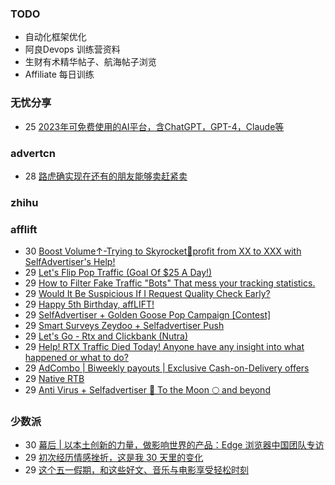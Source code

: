 ### TODO
-  自动化框架优化
-  阿良Devops 训练营资料
-  生财有术精华帖子、航海帖子浏览
-  Affiliate 每日训练

### 无忧分享
<!-- ruyo:START -->
-  25 [2023年可免费使用的AI平台，含ChatGPT，GPT-4，Claude等](https://51.ruyo.net/18350.html)<!-- ruyo:END -->

### advertcn
<!-- advertcn:START -->
-  28 [路虎确实现在还有的朋友能够卖赶紧卖](https://www.advertcn.com/forum.php?mod=viewthread&tid=110139)<!-- advertcn:END -->

### zhihu
<!-- zhihu:START -->
<!-- zhihu:END -->

### afflift
<!-- afflift:START -->
-  30 [Boost Volume↑-Trying to Skyrocket🚀profit from XX to XXX with SelfAdvertiser&#39;s Help!](https://afflift.com/f/threads/boost-volume%E2%86%91-trying-to-skyrocket%F0%9F%9A%80profit-from-xx-to-xxx-with-selfadvertisers-help.10652/)
-  29 [Let&#39;s Flip Pop Traffic &lpar;Goal Of $25 A Day!&rpar;](https://afflift.com/f/threads/lets-flip-pop-traffic-goal-of-25-a-day.10597/)
-  29 [How to Filter Fake Traffic &quot;Bots&quot; That mess your tracking statistics.](https://afflift.com/f/threads/how-to-filter-fake-traffic-bots-that-mess-your-tracking-statistics.10848/)
-  29 [Would It Be Suspicious If I Request Quality Check Early?](https://afflift.com/f/threads/would-it-be-suspicious-if-i-request-quality-check-early.10849/)
-  29 [Happy 5th Birthday, affLIFT!](https://afflift.com/f/threads/happy-5th-birthday-afflift.10842/)
-  29 [SelfAdvertiser + Golden Goose Pop Campaign [Contest]](https://afflift.com/f/threads/selfadvertiser-golden-goose-pop-campaign-contest.10767/)
-  29 [Smart Surveys Zeydoo + Selfadvertiser Push](https://afflift.com/f/threads/smart-surveys-zeydoo-selfadvertiser-push.10839/)
-  29 [Let&#39;s Go - Rtx and Clickbank &lpar;Nutra&rpar;](https://afflift.com/f/threads/lets-go-rtx-and-clickbank-nutra.9699/)
-  29 [Help! RTX Traffic Died Today! Anyone have any insight into what happened or what to do?](https://afflift.com/f/threads/help-rtx-traffic-died-today-anyone-have-any-insight-into-what-happened-or-what-to-do.10847/)
-  29 [AdCombo | Biweekly payouts | Exclusive Cash-on-Delivery offers](https://afflift.com/f/threads/adcombo-biweekly-payouts-exclusive-cash-on-delivery-offers.3509/)
-  29 [Native RTB](https://afflift.com/f/threads/native-rtb.10841/)
-  29 [Anti Virus + Selfadvertiser 🚀 To the Moon 🌕 and beyond](https://afflift.com/f/threads/anti-virus-selfadvertiser-%F0%9F%9A%80-to-the-moon-%F0%9F%8C%95-and-beyond.10682/)<!-- afflift:END -->

### 少数派
<!-- sspai:START -->
-  30 [幕后 | 以本土创新的力量，做影响世界的产品：Edge 浏览器中国团队专访](https://sspai.com/post/79495)
-  29 [初次经历情感挫折，这是我 30 天里的变化](https://sspai.com/post/79336)
-  29 [这个五一假期，和这些好文、音乐与电影享受轻松时刻](https://sspai.com/post/79515)<!-- sspai:END -->

